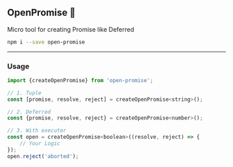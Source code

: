 OpenPromise 👐
--------------
Micro tool for creating Promise like Deferred

```sh
npm i --save open-promise
```

---

### Usage

```js
import {createOpenPromise} from 'open-promise';

// 1. Tuple
const [promise, resolve, reject] = createOpenPromise<string>();

// 2. Deferred
const {promise, resolve, reject} = createOpenPromise<number>();

// 3. With executer
const open = createOpenPromise<boolean>((resolve, reject) => {
	// Your Logic
});
open.reject('aborted');
```